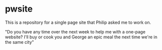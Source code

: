 # pwsite

This is a repository for a single page site that Philip asked me to work on.

"Do you have any time over the next week to help me with a one-page website? I'll buy or cook you and George an epic meal the next time we're in the same city"
